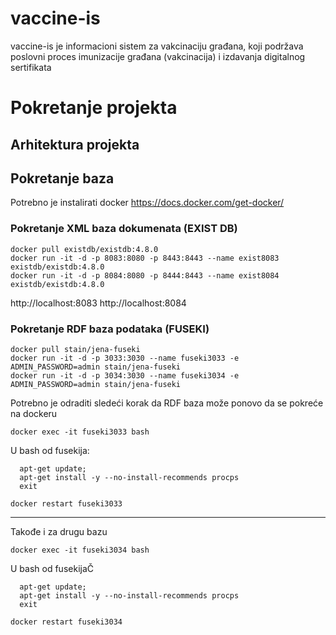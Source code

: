 # vaccine-is
vaccine-is je informacioni sistem za vakcinaciju građana, koji podržava poslovni proces imunizacije građana (vakcinacija) i izdavanja digitalnog sertifikata

# Pokretanje projekta
## Arhitektura projekta

## Pokretanje baza

Potrebno je instalirati docker
https://docs.docker.com/get-docker/

### Pokretanje XML baza dokumenata (EXIST DB)

```
docker pull existdb/existdb:4.8.0
docker run -it -d -p 8083:8080 -p 8443:8443 --name exist8083 existdb/existdb:4.8.0
docker run -it -d -p 8084:8080 -p 8444:8443 --name exist8084 existdb/existdb:4.8.0
```

http://localhost:8083
http://localhost:8084

### Pokretanje RDF baza podataka (FUSEKI)

```
docker pull stain/jena-fuseki
docker run -it -d -p 3033:3030 --name fuseki3033 -e ADMIN_PASSWORD=admin stain/jena-fuseki
docker run -it -d -p 3034:3030 --name fuseki3034 -e ADMIN_PASSWORD=admin stain/jena-fuseki
```

Potrebno je odraditi sledeći korak da RDF baza može ponovo da se pokreće na dockeru


```
docker exec -it fuseki3033 bash
```

U bash od fusekija:

```
  apt-get update;
  apt-get install -y --no-install-recommends procps
  exit
```

```
docker restart fuseki3033
```

---

Takođe i za drugu bazu

```
docker exec -it fuseki3034 bash
```

U bash od fusekijaČ

```
  apt-get update;
  apt-get install -y --no-install-recommends procps
  exit
```

```
docker restart fuseki3034
```

